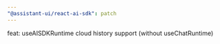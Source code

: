 ```yaml
---
"@assistant-ui/react-ai-sdk": patch
---
```


feat: useAISDKRuntime cloud history support (without useChatRuntime)
